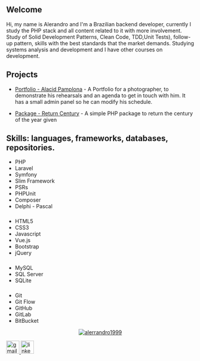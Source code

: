 ## Welcome
Hi, my name is Alerandro and I'm a Brazilian backend developer, currently I study the PHP stack and all content related to it with more involvement. Study of Solid Development Patterns, Clean Code, TDD,Unit Tests), follow-up pattern, skills with the best standards that the market demands.
Studying systems analysis and development and I have other courses on development.

## Projects
- [Portfolio - Alacid Pamplona](https://www.alacidfotografia.com) - A Portfolio for a photographer, to demonstrate his rehearsals and an agenda to get in touch with him. It has a small admin panel so he can modify his schedule.

- [Package - Return Century](https://github.com/alerrandro1999/alerrandro-returncentury) - A simple PHP package to return the century of the year given

## Skills: languages, frameworks, databases, repositories.

- PHP 
- Laravel
- Symfony
- Slim Framework
- PSRs
- PHPUnit
- Composer
- Delphi - Pascal

###
- HTML5
- CSS3
- Javascript
- Vue.js
- Bootstrap
- jQuery

###
- MySQL
- SQL Server
- SQLite

###
- Git
- Git Flow
- GitHub
- GitLab
- BitBucket

<div align="center">

[![alerrandro1999](https://github-readme-stats.vercel.app/api/top-langs/?username=alerrandro1999&hide=html,css,hack,scss,batchfile,javascript&layout=compact&theme=dark&langs_count=10&exclude_repo=emissor-de-carteira)](https://github.com/alerrandro1999)

</div>



  <a href="alerrandrokaton@gmail.com" target="_blank">
    <img src="https://img.shields.io/static/v1?message=Gmail&logo=gmail&label=&color=D14836&logoColor=white&labelColor=&style=for-the-badge" height="35" alt="gmail logo"  />
  </a>
  <a href="https://www.linkedin.com/in/alerrandro-borges-b45a6a1a1/" target="_blank">
    <img src="https://img.shields.io/static/v1?message=LinkedIn&logo=linkedin&label=&color=0077B5&logoColor=white&labelColor=&style=for-the-badge" height="35" alt="linkedin logo"  />
  </a>
